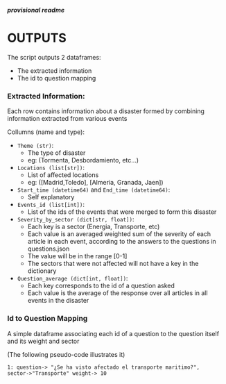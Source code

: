 ***provisional readme***

# OUTPUTS

The script outputs 2 dataframes:
- The extracted information
- The id to question mapping

### Extracted Information:
Each row contains information about a disaster formed by combining information extracted from various events

Collumns (name and type):
- `Theme (str)`: 
  - The type of disaster 
  - eg: (Tormenta, Desbordamiento, etc...)
- `Locations (list[str])`: 
  - List of affected locations 
  - eg: ([Madrid,Toledo], [Almeria, Granada, Jaen])
- `Start_time (datetime64)` and `End_time (datetime64)`:
  - Self explanatory
- `Events_id (list[int])`:
  - List of the ids of the events that were merged to form this disaster
- `Severity_by_sector (dict[str, float])`:
  - Each key is a sector (Energia, Transporte, etc)
  - Each value is an averaged weighted sum of the severity of each article in each event, according to the answers to the questions in questions.json
  - The value will be in the range [0-1]
  - The sectors that were not affected will not have a key in the dictionary
- `Question_average (dict[int, float])`:
  - Each key corresponds to the id of a question asked
  - Each value is the average of the response over all articles in all events in the disaster


### Id to Question Mapping
A simple dataframe associating each id of a question to the question itself and its weight and sector

(The following pseudo-code illustrates it)

`1: question-> "¿Se ha visto afectado el transporte maritimo?", 
    sector->"Transporte"
    weight-> 10
`
